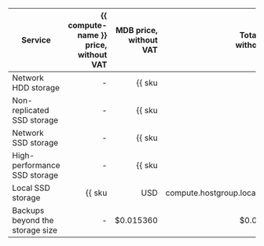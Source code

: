 | Service | {{ compute-name }} price,<br>without VAT | MDB price,<br>without VAT | Total price,<br>without VAT |
|---------------------------------|---------------------------------------------------------:|---------------------------------------------------------------------------:|---------------------------------------------------------------------------:|
| Network HDD storage | - | {{ sku|USD|mdb.cluster.network-hdd.greenplum|month|string }} | {{ sku|USD|mdb.cluster.network-hdd.greenplum|month|string }} |
| Non-replicated SSD storage | - | {{ sku|USD|mdb.cluster.network-ssd-nonreplicated.greenplum|month|string }} | {{ sku|USD|mdb.cluster.network-ssd-nonreplicated.greenplum|month|string }} |
| Network SSD storage | - | {{ sku|USD|mdb.cluster.network-nvme.greenplum|month|string }} | {{ sku|USD|mdb.cluster.network-nvme.greenplum|month|string }} |
| High-performance SSD storage | - | {{ sku|USD|mdb.cluster.network-ssd-io-m3.greenplum|month|string }} | {{ sku|USD|mdb.cluster.network-ssd-io-m3.greenplum|month|string }} |
| Local SSD storage | {{ sku|USD|compute.hostgroup.localssd.v1|month|string }} | {{ sku|USD|mdb.cluster.local-nvme.greenplum.dedicated|month|string }} | {{ sku|USD|mdb.cluster.local-nvme.greenplum|month|string }} |
| Backups beyond the storage size | - | $0.015360 | $0.015360 |
